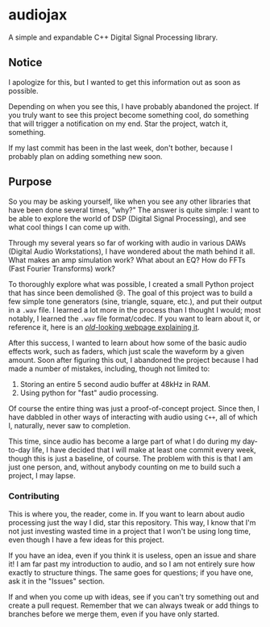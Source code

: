 # audiojax
A simple and expandable C++ Digital Signal Processing library.

## Notice

I apologize for this, but I wanted to get this information out as soon as possible.

Depending on when you see this, I have probably abandoned the project. If you truly want to see this project become something cool, do something that will trigger a notification on my end. Star the project, watch it, something.

If my last commit has been in the last week, don't bother, because I probably plan on adding something new soon.

## Purpose

So you may be asking yourself, like when you see any other libraries that have been done several times, "why?" The answer is quite simple: I want to be able to explore the world of DSP (Digital Signal Processing), and see what cool things I can come up with.

Through my several years so far of working with audio in various DAWs (Digital Audio Workstations), I have wondered about the math behind it all. What makes an amp simulation work? What about an EQ? How do FFTs (Fast Fourier Transforms) work?

To thoroughly explore what was possible, I created a small Python project that has since been demolished :cry:. The goal of this project was to build a few simple tone generators (sine, triangle, square, etc.), and put their output in a `.wav` file. I learned a lot more in the process than I thought I would; most notably, I learned the `.wav` file format/codec. If you want to learn about it, or reference it, here is an [*old*-looking webpage explaining it](http://soundfile.sapp.org/doc/WaveFormat/).

After this success, I wanted to learn about how some of the basic audio effects work, such as faders, which just scale the waveform by a given amount. Soon after figuring this out, I abandoned the project because I had made a number of mistakes, including, though not limited to:

1. Storing an entire 5 second audio buffer at 48kHz in RAM.
2. Using python for "fast" audio processing.

Of course the entire thing was just a proof-of-concept project. Since then, I have dabbled in other ways of interacting with audio using `C++`, all of which I, naturally, never saw to completion.

This time, since audio has become a large part of what I do during my day-to-day life, I have decided that I will make at least one commit every week, though this is just a baseline, of course. The problem with this is that I am just one person, and, without anybody counting on me to build such a project, I may lapse.

### Contributing

This is where you, the reader, come in. If you want to learn about audio processing just the way I did, star this repository. This way, I know that I'm not just investing wasted time in a project that I won't be using long time, even though I have a few ideas for this project.

If you have an idea, even if you think it is useless, open an issue and share it! I am far past my introduction to audio, and so I am not entirely sure how exactly to structure things. The same goes for questions; if you have one, ask it in the "Issues" section.

If and when you come up with ideas, see if you can't try something out and create a pull request. Remember that we can always tweak or add things to branches before we merge them, even if you have only started.

